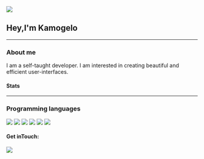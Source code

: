
<img src="https://media.giphy.com/media/LMcB8XospGZO8UQq87/giphy.gif" />
<h2>Hey,I'm Kamogelo</h2>

<hr>
<h3>About me</h3>
<p>I am a self-taught developer. I am interested in creating beautiful and efficient user-interfaces. </p>
<h4>Stats</h4>
<hr>
<h3>Programming languages</h3>
<span><img src ="https://img.shields.io/badge/HTML5-E34F26?style=for-the-badge&logo=html5&logoColor=white"/></span>
<span><img src ="https://img.shields.io/badge/CSS-239120?&style=for-the-badge&logo=css3&logoColor=white"/></span>
<span><img src ="https://img.shields.io/badge/JavaScript-323330?style=for-the-badge&logo=javascript&logoColor=F7DF1E"/></span>
<span><img src ="https://img.shields.io/badge/Bootstrap-563D7C?style=for-the-badge&logo=bootstrap&logoColor=white"/></span>
<span><img src ="https://img.shields.io/badge/Netlify-00C7B7?style=for-the-badge&logo=netlify&logoColor=white"/></span>
<span><img src="https://img.shields.io/badge/React-20232A?style=for-the-badge&logo=react&logoColor=61DAFB"/></span>
<h4>Get inTouch:</h4>
<span><a href="https://www.linkedin.com/in/kamogelo-m-4a9425298/"><img src="https://img.shields.io/badge/LinkedIn-0077B5?style=for-the-badge&logo=linkedin&logoColor=white"/></a></span>
